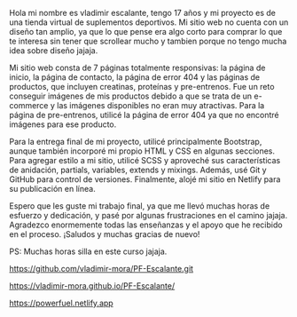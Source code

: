 <!-- presentacion -->
Hola mi nombre es vladimir escalante, tengo 17 años y mi proyecto es de una tienda virtual de suplementos deportivos. Mi sitio web no cuenta con un diseño tan amplio, ya que lo que pense era algo corto para comprar lo que te interesa sin tener que scrollear mucho y tambien porque no tengo mucha idea sobre diseño jajaja.
<!-- descrip sitio -->
Mi sitio web consta de 7 páginas totalmente responsivas: la página de inicio, la página de contacto, la página de error 404 y las páginas de productos, que incluyen creatinas, proteínas y pre-entrenos. Fue un reto conseguir imágenes de mis productos debido a que se trata de un e-commerce y las imágenes disponibles no eran muy atractivas. Para la página de pre-entrenos, utilicé la página de error 404 ya que no encontré imágenes para ese producto.
<!-- tegnologia que use -->
Para la entrega final de mi proyecto, utilicé principalmente Bootstrap, aunque también incorporé mi propio HTML y CSS en algunas secciones. Para agregar estilo a mi sitio, utilicé SCSS y aproveché sus características de anidación, partials, variables, extends y mixings. Además, usé Git y GitHub para control de versiones. Finalmente, alojé mi sitio en Netlify para su publicación en línea.
<!-- fin -->
Espero que les guste mi trabajo final, ya que me llevó muchas horas de esfuerzo y dedicación, y pasé por algunas frustraciones en el camino jajaja. Agradezco enormemente todas las enseñanzas y el apoyo que he recibido en el proceso. ¡Saludos y muchas gracias de nuevo!


PS: Muchas horas silla en este curso jajaja.

<!-- link del repo -->
https://github.com/vladimir-mora/PF-Escalante.git
<!-- link de pages -->
https://vladimir-mora.github.io/PF-Escalante/
<!-- link del servidor -->
https://powerfuel.netlify.app
